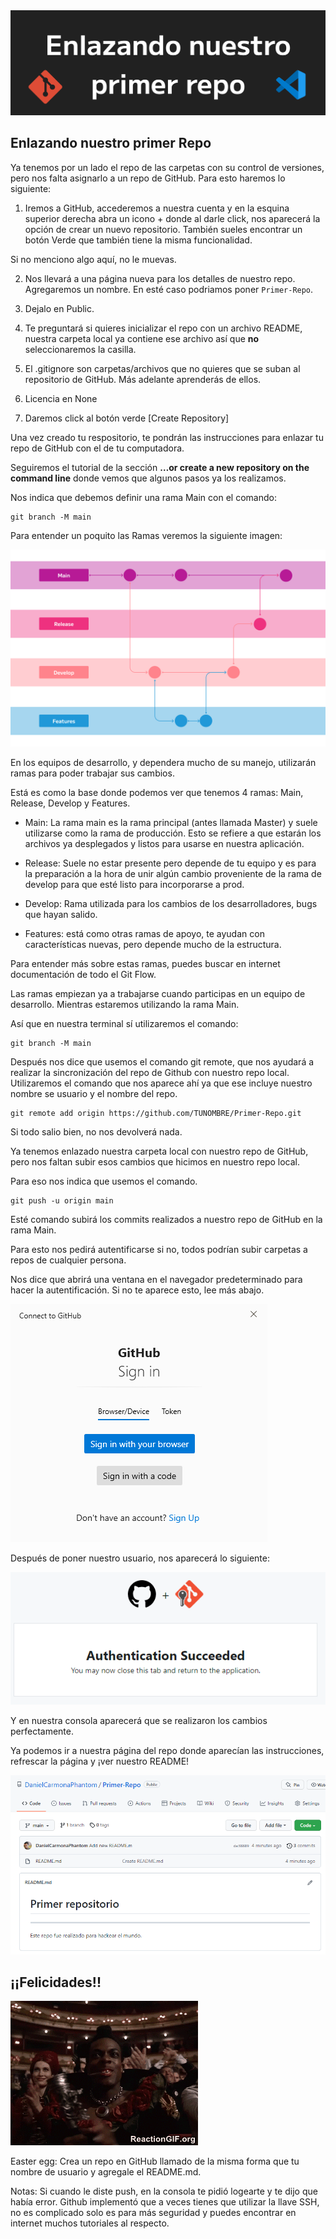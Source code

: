 <img src='./assets/Enlazando.png'>


## Enlazando nuestro primer Repo

Ya tenemos por un lado el repo de las carpetas con su control de versiones, pero nos falta asignarlo a un repo de GitHub. Para esto haremos lo siguiente:

1. Iremos a GitHub, accederemos a nuestra cuenta y en la esquina superior derecha abra un icono + donde al darle click, nos aparecerá la opción de crear un nuevo repositorio. También sueles encontrar un botón Verde que también tiene la misma funcionalidad.

Si no menciono algo aquí, no le muevas.

2. Nos llevará a una página nueva para los detalles de nuestro repo. Agregaremos un nombre. En esté caso podriamos poner `Primer-Repo`.

3. Dejalo en Public.

4. Te preguntará si quieres inicializar el repo con un archivo README, nuestra carpeta local ya contiene ese archivo así que **no** seleccionaremos la casilla.

5. El .gitignore son carpetas/archivos que no quieres que se suban al repositorio de GitHub. Más adelante aprenderás de ellos. 

6. Licencia en None

7. Daremos click al botón verde [Create Repository]

Una vez creado tu respositorio, te pondrán las instrucciones para enlazar tu repo de GitHub con el de tu computadora.

Seguiremos el tutorial de la sección **…or create a new repository on the command line** donde vemos que algunos pasos ya los realizamos. 

Nos indica que debemos definir una rama Main con el comando: 

```git
git branch -M main
```

Para entender un poquito las Ramas veremos la siguiente imagen:

<img src='./assets/Branchs.png'>

En los equipos de desarrollo, y dependera mucho de su manejo, utilizarán ramas para poder trabajar sus cambios.

Está es como la base donde podemos ver que tenemos 4 ramas: Main, Release, Develop y Features.

* Main: La rama main es la rama principal (antes llamada Master) y suele utilizarse como la rama de producción. Esto se refiere a que estarán los archivos ya desplegados y listos para usarse en nuestra aplicación.

* Release: Suele no estar presente pero depende de tu equipo y es para la preparación a la hora de unir algún cambio proveniente de la rama de develop para que esté listo para incorporarse a prod.

* Develop: Rama utilizada para los cambios de los desarrolladores, bugs que hayan salido.

* Features: está como otras ramas de apoyo, te ayudan con características nuevas, pero depende mucho de la estructura.

Para entender más sobre estas ramas, puedes buscar en internet documentación de todo el Git Flow.

Las ramas empiezan ya a trabajarse cuando participas en un equipo de desarrollo. Mientras estaremos utilizando la rama Main.

Así que en nuestra terminal sí utilizaremos el comando:

```git
git branch -M main
```

Después nos dice que usemos el comando git remote, que nos ayudará a realizar la sincronización del repo de Github con nuestro repo local. Utilizaremos el comando que nos aparece ahí ya que ese incluye nuestro nombre se usuario y el nombre del repo. 

```git
git remote add origin https://github.com/TUNOMBRE/Primer-Repo.git
```

Si todo salio bien, no nos devolverá nada.

Ya tenemos enlazado nuestra carpeta local con nuestro repo de GitHub, pero nos faltan subir esos cambios que hicimos en nuestro repo local.

Para eso nos indica que usemos el comando. 

```git
git push -u origin main
```

Esté comando subirá los commits realizados a nuestro repo de GitHub en la rama Main. 

Para esto nos pedirá autentificarse si no, todos podrían subir carpetas a repos de cualquier persona.

Nos dice que abrirá una ventana en el navegador predeterminado para hacer la autentificación. Si no te aparece esto, lee más abajo.

<img src='./assets/GitHub.png'>

Después de poner nuestro usuario, nos aparecerá lo siguiente:

<img src='./assets/Autentificacion.png'>

Y en nuestra consola aparecerá que se realizaron los cambios perfectamente.

Ya podemos ir a nuestra página del repo donde aparecían las instrucciones, refrescar la página y ¡ver nuestro README!

<img src='./assets/Primer_Repo.png'>


## ¡¡Felicidades!!
<img src='./assets/3LT1.gif'>



Easter egg: Crea un repo en GitHub llamado de la misma forma que tu nombre de usuario y agregale el README.md.


Notas: Si cuando le diste push, en la consola te pidió logearte y te dijo que había error. Github implementó que a veces tienes que utilizar la llave SSH, no es complicado solo es para más seguridad y puedes encontrar en internet muchos tutoriales al respecto.
